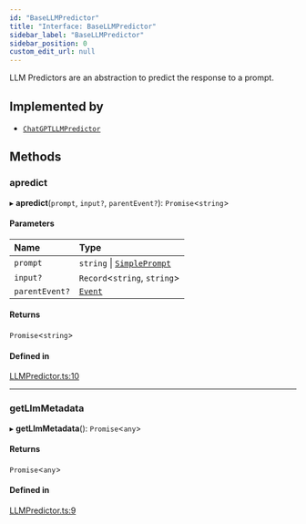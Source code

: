 ```yaml
---
id: "BaseLLMPredictor"
title: "Interface: BaseLLMPredictor"
sidebar_label: "BaseLLMPredictor"
sidebar_position: 0
custom_edit_url: null
---
```


LLM Predictors are an abstraction to predict the response to a prompt.

## Implemented by

- [`ChatGPTLLMPredictor`](../classes/ChatGPTLLMPredictor.md)

## Methods

### apredict

▸ **apredict**(`prompt`, `input?`, `parentEvent?`): `Promise`<`string`\>

#### Parameters

| Name | Type |
| :------ | :------ |
| `prompt` | `string` \| [`SimplePrompt`](../modules.md#simpleprompt) |
| `input?` | `Record`<`string`, `string`\> |
| `parentEvent?` | [`Event`](Event.md) |

#### Returns

`Promise`<`string`\>

#### Defined in

[LLMPredictor.ts:10](https://github.com/run-llama/LlamaIndexTS/blob/e108757/packages/core/src/LLMPredictor.ts#L10)

___

### getLlmMetadata

▸ **getLlmMetadata**(): `Promise`<`any`\>

#### Returns

`Promise`<`any`\>

#### Defined in

[LLMPredictor.ts:9](https://github.com/run-llama/LlamaIndexTS/blob/e108757/packages/core/src/LLMPredictor.ts#L9)
